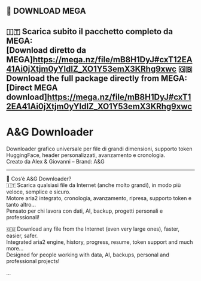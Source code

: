 ## 🔗 DOWNLOAD MEGA

**🇮🇹 Scarica subito il pacchetto completo da MEGA:**  
[Download diretto da MEGA]https://mega.nz/file/mB8H1DyJ#cxT12EA41Ai0jXtjm0yYIdIZ_XO1Y53emX3KRhg9xwc
**🇬🇧 Download the full package directly from MEGA:**  
[Direct MEGA download]https://mega.nz/file/mB8H1DyJ#cxT12EA41Ai0jXtjm0yYIdIZ_XO1Y53emX3KRhg9xwc
---

# A&G Downloader

Downloader grafico universale per file di grandi dimensioni, supporto token HuggingFace, header personalizzati, avanzamento e cronologia.  
Creato da Alex & Giovanni – Brand: A&G

---

🚀 Cos’è A&G Downloader?  
🇮🇹 Scarica qualsiasi file da Internet (anche molto grandi), in modo più veloce, semplice e sicuro.  
Motore aria2 integrato, cronologia, avanzamento, ripresa, supporto token e tanto altro…  
Pensato per chi lavora con dati, AI, backup, progetti personali e professionali!

🇬🇧 Download any file from the Internet (even very large ones), faster, easier, safer.  
Integrated aria2 engine, history, progress, resume, token support and much more…  
Designed for people working with data, AI, backups, personal and professional projects!

...
